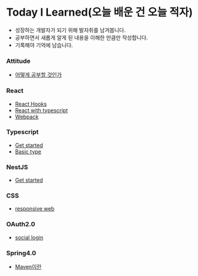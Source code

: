 # Today I Learned(오늘 배운 건 오늘 적자)
- 성장하는 개발자가 되기 위해 발자취를 남겨봅니다.
- 공부하면서 새롭게 알게 된 내용을 이해한 만큼만 작성합니다.
- 기록해야 기억에 남습니다.

### Attitude
* [어떻게 공부할 것인가](https://github.com/hannapa1114/TIL/blob/master/Attitude/how%20to%20study.md)


### React
* [React Hooks](https://github.com/hannapa1114/TIL/blob/master/React/react%20hook.md)
* [React with typescript](https://github.com/hannapa1114/TIL/blob/master/React/react%20wit%20typescript.md)
* [Webpack](https://github.com/hannapa1114/TIL/blob/master/React/webpack.md)

### Typescript
* [Get started](https://github.com/hannapa1114/TIL/blob/master/Typescript/Getstarted.md)
* [Basic type](https://github.com/hannapa1114/TIL/blob/master/Typescript/Basic%20Type.md)

### NestJS
* [Get started](https://github.com/hannapa1114/TIL/blob/master/NestJS/Getstarted.md)

### CSS
* [responsive web](https://github.com/hannapa1114/TIL/blob/master/Css/responsiveWeb.md)

### OAuth2.0
* [social login](https://github.com/hannapa1114/TIL/blob/master/OAuth2.0/socialLogin.md)

### Spring4.0
* [Maven이란](https://github.com/hannapa1114/TIL/blob/master/Java/Spring4.0/Maven.md)
